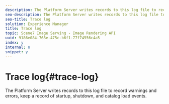 ```yaml
---
description: The Platform Server writes records to this log file to record warnings and errors, keep a record of startup, shutdown, and catalog load events.
seo-description: The Platform Server writes records to this log file to record warnings and errors, keep a record of startup, shutdown, and catalog load events.
seo-title: Trace log
solution: Experience Manager
title: Trace log
topic: Scene7 Image Serving - Image Rendering API
uuid: 9186e084-763e-475c-b6f1-77f74556c4a5
index: y
internal: n
snippet: y
---
```


# Trace log{#trace-log}

The Platform Server writes records to this log file to record warnings and errors, keep a record of startup, shutdown, and catalog load events.

